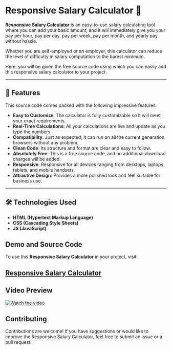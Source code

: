 # Responsive Salary Calculator 💼

**<a href="https://jvcodes.com/responsive-salary-calculator-using-html-css-and-javascript-free-source-code/">Responsive Salary Calculator</a>** is an easy-to-use salary calculating tool where you can add your basic amount, and it will immediately give you your pay per hour, pay per day, pay per week, pay per month, and yearly pay without hassle.

Whether you are self-employed or an employer, this calculator can reduce the level of difficulty in salary computation to the barest minimum.

Here, you will be given the free source code using which you can easily add this responsive salary calculator to your project.

---

## 🌟 Features

This source code comes packed with the following impressive features:

- **Easy to Customize**: The calculator is fully customizable so it will meet your exact requirements.
- **Real-Time Calculations**: All your calculations are live and update as you type the numbers.
- **Compatibility**: Just as expected, it can run on all the current generation browsers without any problem.
- **Clean Code**: Its structure and format are clear and easy to follow.
- **Absolutely Free**: This is a free source code, and no additional download charges will be added.
- **Responsive**: Responsive for all devices ranging from desktops, laptops, tablets, and mobile handsets.
- **Attractive Design**: Provides a more polished look and feel suitable for business use.

---

## 🛠️ Technologies Used

- **HTML (Hypertext Markup Language)**  
- **CSS (Cascading Style Sheets)**  
- **JS (JavaScript)**  

## Demo and Source Code

To use this **Responsive Salary Calculator** in your project, visit:

## <a href="https://jvcodes.com/responsive-salary-calculator-using-html-css-and-javascript-free-source-code/">Responsive Salary Calculator</a>

## Video Preview

[![Watch the video](https://img.youtube.com/vi/3JQIaIaInmI/0.jpg)](https://www.youtube.com/watch?v=3JQIaIaInmI)

## Contributing

Contributions are welcome! If you have suggestions or would like to improve the Responsive Salary Calculator, feel free to submit an issue or a pull request.
